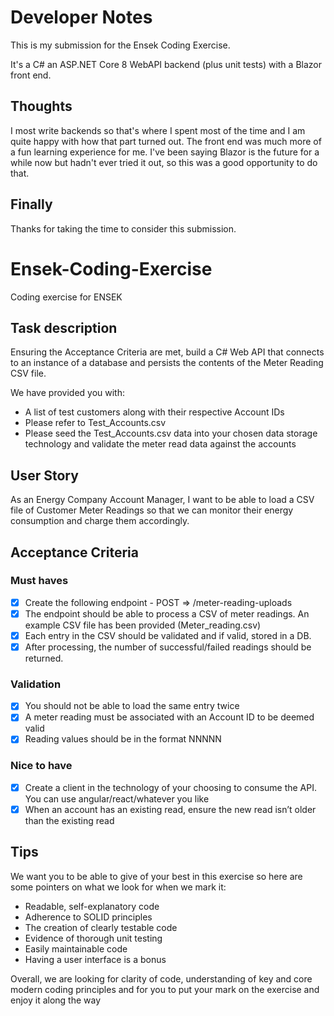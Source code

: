 # Developer Notes
This is my submission for the Ensek Coding Exercise. 

It's a C# an ASP.NET Core 8 WebAPI backend (plus unit tests) with a Blazor front end.

## Thoughts
I most write backends so that's where I spent most of the time and I am quite happy with how that part turned out.
The front end was much more of a fun learning experience for me. I've been saying Blazor is the future for a while now but hadn't ever tried it out, so this was a good opportunity to do that.

## Finally
Thanks for taking the time to consider this submission.


# Ensek-Coding-Exercise
Coding exercise for ENSEK

## Task description
Ensuring the Acceptance Criteria are met, build a C# Web API that connects to an instance of a database and persists the contents of the Meter Reading CSV file. 

We have provided you with: 
* A list of test customers along with their respective Account IDs 
* Please refer to Test_Accounts.csv 
* Please seed the Test_Accounts.csv data into your chosen data storage technology and validate the meter read data against the accounts

## User Story
As an Energy Company Account Manager, I want to be able to load a CSV file of Customer Meter Readings so that we can monitor their energy consumption and charge them accordingly.

## Acceptance Criteria

### Must haves
- [x] Create the following endpoint - POST => /meter-reading-uploads 
- [x] The endpoint should be able to process a CSV of meter readings. An example CSV file has been provided (Meter_reading.csv) 
- [x] Each entry in the CSV should be validated and if valid, stored in a DB. 
- [x] After processing, the number of successful/failed readings should be returned. 

### Validation
- [x] You should not be able to load the same entry twice 
- [x] A meter reading must be associated with an Account ID to be deemed valid 
- [x] Reading values should be in the format NNNNN 

### Nice to have
- [x] Create a client in the technology of your choosing to consume the API. You can use angular/react/whatever you like 
- [x] When an account has an existing read, ensure the new read isn’t older than the existing read

## Tips
We want you to be able to give of your best in this exercise so here are some pointers on what we look for when we mark it: 

* Readable, self-explanatory code 
* Adherence to SOLID principles 
* The creation of clearly testable code 
* Evidence of thorough unit testing 
* Easily maintainable code 
* Having a user interface is a bonus 

Overall, we are looking for clarity of code, understanding of key and core modern coding principles and for you to put your mark on the exercise and enjoy it along the way
